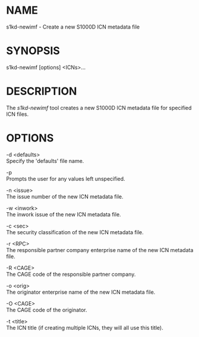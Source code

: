 NAME
====

s1kd-newimf - Create a new S1000D ICN metadata file

SYNOPSIS
========

s1kd-newimf \[options\] &lt;ICNs&gt;...

DESCRIPTION
===========

The *s1kd-newimf* tool creates a new S1000D ICN metadata file for specified ICN files.

OPTIONS
=======

-d &lt;defaults&gt;  
Specify the 'defaults' file name.

-p  
Prompts the user for any values left unspecified.

-n &lt;issue&gt;  
The issue number of the new ICN metadata file.

-w &lt;inwork&gt;  
The inwork issue of the new ICN metadata file.

-c &lt;sec&gt;  
The security classification of the new ICN metadata file.

-r &lt;RPC&gt;  
The responsible partner company enterprise name of the new ICN metadata file.

-R &lt;CAGE&gt;  
The CAGE code of the responsible partner company.

-o &lt;orig&gt;  
The originator enterprise name of the new ICN metadata file.

-O &lt;CAGE&gt;  
The CAGE code of the originator.

-t &lt;title&gt;  
The ICN title (if creating multiple ICNs, they will all use this title).
